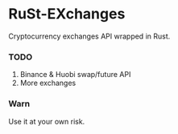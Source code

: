 # RuSt-EXchanges

Cryptocurrency exchanges API wrapped in Rust.



### TODO

1. Binance & Huobi swap/future API
2. More exchanges

### Warn
Use it at your own risk.
